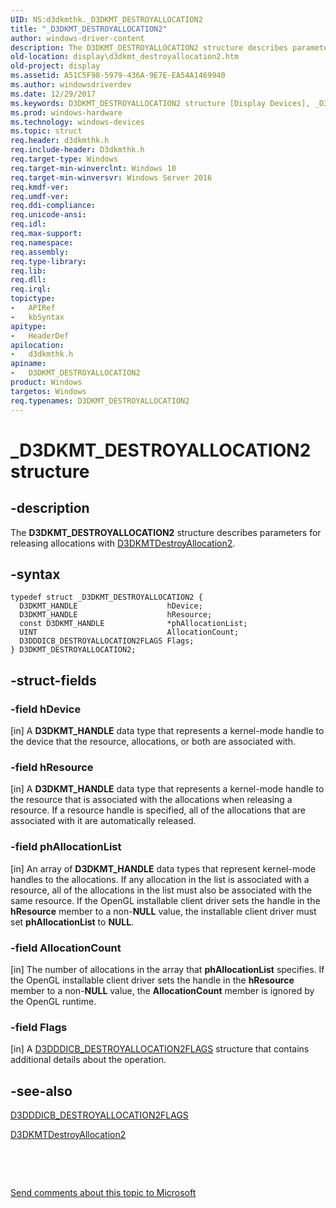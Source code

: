 ```yaml
---
UID: NS:d3dkmthk._D3DKMT_DESTROYALLOCATION2
title: "_D3DKMT_DESTROYALLOCATION2"
author: windows-driver-content
description: The D3DKMT_DESTROYALLOCATION2 structure describes parameters for releasing allocations with D3DKMTDestroyAllocation2.
old-location: display\d3dkmt_destroyallocation2.htm
old-project: display
ms.assetid: A51C5F98-5979-436A-9E7E-EA54A1469940
ms.author: windowsdriverdev
ms.date: 12/29/2017
ms.keywords: D3DKMT_DESTROYALLOCATION2 structure [Display Devices], _D3DKMT_DESTROYALLOCATION2, D3DKMT_DESTROYALLOCATION2, display.d3dkmt_destroyallocation2, d3dkmthk/D3DKMT_DESTROYALLOCATION2
ms.prod: windows-hardware
ms.technology: windows-devices
ms.topic: struct
req.header: d3dkmthk.h
req.include-header: D3dkmthk.h
req.target-type: Windows
req.target-min-winverclnt: Windows 10
req.target-min-winversvr: Windows Server 2016
req.kmdf-ver: 
req.umdf-ver: 
req.ddi-compliance: 
req.unicode-ansi: 
req.idl: 
req.max-support: 
req.namespace: 
req.assembly: 
req.type-library: 
req.lib: 
req.dll: 
req.irql: 
topictype:
-	APIRef
-	kbSyntax
apitype:
-	HeaderDef
apilocation:
-	d3dkmthk.h
apiname:
-	D3DKMT_DESTROYALLOCATION2
product: Windows
targetos: Windows
req.typenames: D3DKMT_DESTROYALLOCATION2
---
```


# _D3DKMT_DESTROYALLOCATION2 structure


## -description


The <b>D3DKMT_DESTROYALLOCATION2</b> structure describes parameters for releasing allocations with <a href="..\d3dkmthk\nf-d3dkmthk-d3dkmtdestroyallocation2.md">D3DKMTDestroyAllocation2</a>.


## -syntax


````
typedef struct _D3DKMT_DESTROYALLOCATION2 {
  D3DKMT_HANDLE                    hDevice;
  D3DKMT_HANDLE                    hResource;
  const D3DKMT_HANDLE              *phAllocationList;
  UINT                             AllocationCount;
  D3DDDICB_DESTROYALLOCATION2FLAGS Flags;
} D3DKMT_DESTROYALLOCATION2;
````


## -struct-fields




### -field hDevice

[in] A <b>D3DKMT_HANDLE</b> data type that represents a kernel-mode handle to the device that the resource, allocations, or both are associated with.


### -field hResource

[in] A <b>D3DKMT_HANDLE</b> data type that represents a kernel-mode handle to the resource that is associated with the allocations when releasing a resource. If a resource handle is specified, all of the allocations that are associated with it are automatically released.


### -field phAllocationList

[in] An array of <b>D3DKMT_HANDLE</b> data types that represent kernel-mode handles to the allocations. If any allocation in the list is associated with a resource, all of the allocations in the list must also be associated with the same resource. If the OpenGL installable client driver sets the handle in the <b>hResource</b> member to a non-<b>NULL</b> value, the installable client driver must set <b>phAllocationList</b> to <b>NULL</b>.


### -field AllocationCount

[in] The number of allocations in the array that <b>phAllocationList</b> specifies. If the OpenGL installable client driver sets the handle in the <b>hResource</b> member to a non-<b>NULL</b> value, the <b>AllocationCount</b> member is ignored by the OpenGL runtime.


### -field Flags

[in] A <a href="..\d3dukmdt\ns-d3dukmdt-_d3dddicb_destroyallocation2flags.md">D3DDDICB_DESTROYALLOCATION2FLAGS</a> structure that contains additional details about the operation.


## -see-also

<a href="..\d3dukmdt\ns-d3dukmdt-_d3dddicb_destroyallocation2flags.md">D3DDDICB_DESTROYALLOCATION2FLAGS</a>

<a href="..\d3dkmthk\nf-d3dkmthk-d3dkmtdestroyallocation2.md">D3DKMTDestroyAllocation2</a>

 

 

<a href="mailto:wsddocfb@microsoft.com?subject=Documentation%20feedback [display\display]:%20D3DKMT_DESTROYALLOCATION2 structure%20 RELEASE:%20(12/29/2017)&amp;body=%0A%0APRIVACY STATEMENT%0A%0AWe use your feedback to improve the documentation. We don't use your email address for any other purpose, and we'll remove your email address from our system after the issue that you're reporting is fixed. While we're working to fix this issue, we might send you an email message to ask for more info. Later, we might also send you an email message to let you know that we've addressed your feedback.%0A%0AFor more info about Microsoft's privacy policy, see http://privacy.microsoft.com/en-us/default.aspx." title="Send comments about this topic to Microsoft">Send comments about this topic to Microsoft</a>

